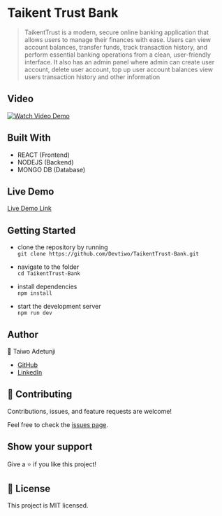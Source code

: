 # Taikent Trust Bank

> TaikentTrust is a modern, secure online banking application that allows users to manage their finances with ease. Users can view account balances, transfer funds, track transaction history, and perform essential banking operations from a clean, user-friendly interface. It also has an admin panel where admin can create user account, delete user account, top up user account balances view users transaction history and other information

## Video

[![Watch Video Demo](https://via.placeholder.com/800x400.png?text=Click+to+Watch+Demo)](https://github.com/user-attachments/assets/cbfc1489-ef8b-4f7f-b6ff-2d9edee4841e)

## Built With

- REACT (Frontend)
- NODEJS (Backend)
- MONGO DB (Database)

## Live Demo
[Live Demo Link](https://taikenttrust.vercel.app/)


## Getting Started
- clone the repository by running\
    `git clone https://github.com/Devtiwo/TaikentTrust-Bank.git`

- navigate to the folder\
    `cd TaikentTrust-Bank`

- install dependencies\
    `npm install`

- start the development server\
    `npm run dev`

## Author

👤 Taiwo Adetunji

- [GitHub](https://github.com/Devtiwo)
- [LinkedIn](https://www.linkedin.com/in/taiwo-adetunji-860666225/)


## 🤝 Contributing

Contributions, issues, and feature requests are welcome!

Feel free to check the [issues page](https://github.com/Devtiwo/TaikentTrust-Bank/issues).

## Show your support

Give a ⭐️ if you like this project!

## 📝 License

This project is MIT licensed.
